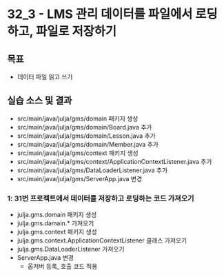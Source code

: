 # 32_3 - LMS 관리 데이터를 파일에서 로딩하고, 파일로 저장하기

## 목표

- 데이터 파일 읽고 쓰기

## 실습 소스 및 결과

- src/main/java/julja/gms/domain 패키지 생성
- src/main/java/julja/gms/domain/Board.java 추가
- src/main/java/julja/gms/domain/Lesson.java 추가
- src/main/java/julja/gms/domain/Member.java 추가
- src/main/java/julja/gms/context 패키지 생성
- src/main/java/julja/gms/context/ApplicationContextListener.java 추가
- src/main/java/julja/gms/DataLoaderListener.java 추가
- src/main/java/julja/gms/ServerApp.java 변경

### 1: 31번 프로젝트에서 데이터를 저장하고 로딩하는 코드 가져오기

- julja.gms.domain 패키지 생성
- julja.gms.damain.* 가져오기
- julja.gms.context 패키지 생성
- julja.gms.context.ApplicationContextListener 클래스 가져오기
- julja.gms.DataLoaderListener 가져오기
- ServerApp.java 변경
  - 옵저버 등록, 호출 코드 적용